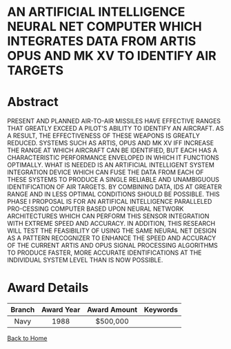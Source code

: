 
AN ARTIFICIAL INTELLIGENCE NEURAL NET COMPUTER WHICH INTEGRATES DATA FROM ARTIS OPUS AND MK XV TO IDENTIFY AIR TARGETS
======================================================================================================================

# Abstract


PRESENT AND PLANNED AIR-TO-AIR MISSILES HAVE EFFECTIVE RANGES THAT GREATLY EXCEED A PILOT'S ABILITY TO IDENTIFY AN AIRCRAFT. AS A RESULT, THE EFFECTIVENESS OF THESE WEAPONS IS GREATLY REDUCED. SYSTEMS SUCH AS ARTIS, OPUS AND MK XV IFF INCREASE THE RANGE AT WHICH AIRCRAFT CAN BE IDENTIFIED, BUT EACH HAS A CHARACTERISTIC PERFORMANCE ENVELOPED IN WHICH IT FUNCTIONS OPTIMALLY. WHAT IS NEEDED IS AN ARTIFICIAL INTELLIGENT SYSTEM INTEGRATION DEVICE WHICH CAN FUSE THE DATA FROM EACH OF THESE SYSTEMS TO PRODUCE A SINGLE RELIABLE AND UNAMBIGUOUS IDENTIFICATION OF AIR TARGETS. BY COMBINING DATA, IDS AT GREATER RANGE AND IN LESS OPTIMAL CONDITIONS SHOULD BE POSSIBLE. THIS PHASE I PROPOSAL IS FOR AN ARTIFICAL INTELLIGENCE PARALLELED PRO-CESSING COMPUTER BASED UPON NEURAL NETWORK ARCHITECTURES WHICH CAN PERFORM THIS SENSOR INTEGRATION WITH EXTREME SPEED AND ACCURACY. IN ADDITION, THIS RESEARCH WILL TEST THE FEASIBILITY OF USING THE SAME NEURAL NET DESIGN AS A PATTERN RECOGNIZER TO ENHANCE THE SPEED AND ACCURACY OF THE CURRENT ARTIS AND OPUS SIGNAL PROCESSING ALGORITHMS TO PRODUCE FASTER, MORE ACCURATE IDENTIFICATIONS AT THE INDIVIDUAL SYSTEM LEVEL THAN IS NOW POSSIBLE.  

# Award Details

|Branch|Award Year|Award Amount|Keywords|
| :---: | :---: | :---: | :---: |
|Navy|1988|$500,000||
  
  


[Back to Home](https://github.com/chrischow/dod_sbir_awards#894)